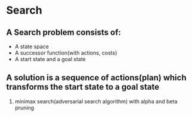 # Search
## A Search problem consists of:
* A state space
* A successor function(with actions, costs)
* A start state and a goal state
## A solution is a sequence of actions(plan) which transforms the start state to a goal state


1. minimax search(adversarial search algorithm) with alpha and beta pruning
